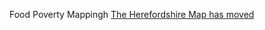 Food Poverty Mappingh
[The Herefordshire Map has moved](https://data-orchard.github.io/pages/hfds-food-poverty/index_2.html#10/52.0915/-2.7008)
